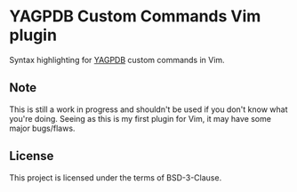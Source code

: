 # YAGPDB Custom Commands Vim plugin

Syntax highlighting for [YAGPDB](https://yagpdb.xyz) custom commands in Vim.

## Note

This is still a work in progress and shouldn't be used if you  don't know what you're doing. Seeing as this is my first plugin for Vim, it may have some major bugs/flaws.

## License

This project is licensed under the terms of BSD-3-Clause.
